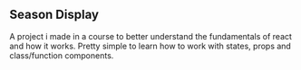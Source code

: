 ## Season Display
A project i made in a course to better understand the fundamentals of react and how it works. Pretty simple to learn how to work with states, props and class/function components.
